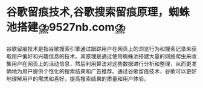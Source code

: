 # 谷歌留痕技术,谷歌搜索留痕原理，蜘蛛池搭建⛈️9527nb.com⛈️

谷歌留痕技术是指谷歌搜索引擎通过跟踪用户在网页上的浏览行为和搜索记录来获取用户偏好和兴趣信息的技术。其原理是通过使用蜘蛛池搭建大量的网络爬虫来收集用户在网页上的活动信息，然后利用算法对这些数据进行分析和整理，从而更准确地为用户提供个性化的搜索结果和广告推荐。通过谷歌留痕技术，谷歌可以更好地理解用户的需求和喜好，提高搜索结果的质量和用户体验。